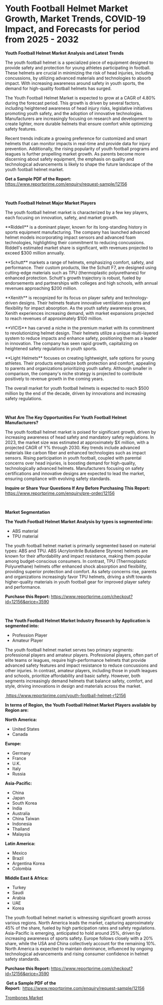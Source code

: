 <p><h1>Youth Football Helmet Market Growth, Market Trends, COVID-19 Impact, and Forecasts for period from 2025 - 2032</h1></p><p><strong>Youth Football Helmet Market Analysis and Latest Trends</strong></p>
<p><p>The youth football helmet is a specialized piece of equipment designed to provide safety and protection for young athletes participating in football. These helmets are crucial in minimizing the risk of head injuries, including concussions, by utilizing advanced materials and technologies to absorb impact. With increasing awareness around safety in youth sports, the demand for high-quality football helmets has surged.</p><p>The Youth Football Helmet Market is expected to grow at a CAGR of 4.80% during the forecast period. This growth is driven by several factors, including heightened awareness of head injury risks, legislative initiatives promoting youth safety, and the adoption of innovative technologies. Manufacturers are increasingly focusing on research and development to create lighter, more durable helmets that ensure comfort while optimizing safety features.</p><p>Recent trends indicate a growing preference for customized and smart helmets that can monitor impacts in real-time and provide data for injury prevention. Additionally, the rising popularity of youth football programs and leagues is further propelling market growth. As parents become more discerning about safety equipment, the emphasis on quality and technological advancements is likely to shape the future landscape of the youth football helmet market.</p></p>
<p><strong>Get a Sample PDF of the Report:&nbsp;</strong> <a href="https://www.reportprime.com/enquiry/request-sample/12156?utm_campaign=1892&utm_medium=2&utm_source=Github&utm_content=ia&utm_term=18032025&utm_id=youth-football-helmet">https://www.reportprime.com/enquiry/request-sample/12156</a></p>
<p>&nbsp;</p>
<p><strong>Youth Football Helmet Major Market Players</strong></p>
<p><p>The youth football helmet market is characterized by a few key players, each focusing on innovation, safety, and market growth. </p><p>**Riddell** is a dominant player, known for its long-standing history in sports equipment manufacturing. The company has launched advanced helmet models incorporating impact sensors and advanced foam technologies, highlighting their commitment to reducing concussions. Riddell's estimated market share is significant, with revenues projected to exceed $300 million annually.</p><p>**Schutt** markets a range of helmets, emphasizing comfort, safety, and performance. Their custom products, like the Schutt F7, are designed using cutting-edge materials such as TPU (thermoplastic polyurethanes) for enhanced protection. Schutt's growth trajectory is robust, fueled by endorsements and partnerships with colleges and high schools, with annual revenues approaching $200 million.</p><p>**Xenith** is recognized for its focus on player safety and technology-driven designs. Their helmets feature innovative ventilation systems and flexibility for impact absorption. As the youth safety awareness grows, Xenith experiences increasing demand, with market expansions projected to reach revenues of approximately $100 million.</p><p>**VICIS** has carved a niche in the premium market with its commitment to revolutionizing helmet design. Their helmets utilize a unique multi-layered system to reduce impacts and enhance safety, positioning them as a leader in innovation. The company has seen rapid growth, capitalizing on heightened safety regulations in youth sports.</p><p>**Light Helmets** focuses on creating lightweight, safe options for young athletes. Their products emphasize both protection and comfort, appealing to parents and organizations prioritizing youth safety. Although smaller in comparison, the company's niche strategy is projected to contribute positively to revenue growth in the coming years.</p><p>The overall market for youth football helmets is expected to reach $500 million by the end of the decade, driven by innovations and increasing safety regulations.</p></p>
<p>&nbsp;</p>
<p><strong>What Are The Key Opportunities For Youth Football Helmet Manufacturers?</strong></p>
<p><p>The youth football helmet market is poised for significant growth, driven by increasing awareness of head safety and mandatory safety regulations. In 2023, the market size was estimated at approximately $X million, with a projected CAGR of Y% through 2030. Key trends include advanced materials like carbon fiber and enhanced technologies such as impact sensors. Rising participation in youth football, coupled with parental concerns over head injuries, is boosting demand for high-quality, technologically advanced helmets. Manufacturers focusing on safety certifications and innovative designs are expected to lead the market, ensuring compliance with evolving safety standards.</p></p>
<p><strong>Inquire or Share Your Questions If Any Before Purchasing This Report:</strong> <a href="https://www.reportprime.com/enquiry/pre-order/12156?utm_campaign=1892&utm_medium=2&utm_source=Github&utm_content=ia&utm_term=18032025&utm_id=youth-football-helmet">https://www.reportprime.com/enquiry/pre-order/12156</a></p>
<p>&nbsp;</p>
<p><strong>Market Segmentation</strong></p>
<p><strong>The Youth Football Helmet Market Analysis by types is segmented into:</strong></p>
<p><ul><li>ABS material</li><li>TPU material</li></ul></p>
<p><p>The youth football helmet market is primarily segmented based on material types: ABS and TPU. ABS (Acrylonitrile Butadiene Styrene) helmets are known for their affordability and impact resistance, making them popular among budget-conscious consumers. In contrast, TPU (Thermoplastic Polyurethane) helmets offer enhanced shock absorption and flexibility, providing superior protection and comfort. As safety concerns rise, parents and organizations increasingly favor TPU helmets, driving a shift towards higher-quality materials in youth football gear for improved player safety and performance.</p></p>
<p><strong>Purchase this Report:&nbsp;</strong><a href="https://www.reportprime.com/checkout?id=12156&price=3590&utm_campaign=1892&utm_medium=2&utm_source=Github&utm_content=ia&utm_term=18032025&utm_id=youth-football-helmet">https://www.reportprime.com/checkout?id=12156&price=3590</a></p>
<p>&nbsp;</p>
<p><strong>The Youth Football Helmet Market Industry Research by Application is segmented into:</strong></p>
<p><ul><li>Profession Player</li><li>Amateur Player</li></ul></p>
<p><p>The youth football helmet market serves two primary segments: professional players and amateur players. Professional players, often part of elite teams or leagues, require high-performance helmets that provide advanced safety features and impact resistance to reduce concussions and other injuries. In contrast, amateur players, including those in youth leagues and schools, prioritize affordability and basic safety. However, both segments increasingly demand helmets that balance safety, comfort, and style, driving innovations in design and materials across the market.</p></p>
<p><a href="https://www.reportprime.com/youth-football-helmet-r12156?utm_campaign=1892&utm_medium=2&utm_source=Github&utm_content=ia&utm_term=18032025&utm_id=youth-football-helmet">&nbsp;https://www.reportprime.com/youth-football-helmet-r12156</a></p>
<p><strong>In terms of Region, the Youth Football Helmet Market Players available by Region are:</strong></p>
<p>
    <p> <strong> North America: </strong>
        <ul>
            <li>United States</li>
            <li>Canada</li>
        </ul>
        </p> 
    <p> <strong> Europe: </strong>
        <ul>
            <li>Germany</li>
            <li>France</li>
            <li>U.K.</li>
            <li>Italy</li>
            <li>Russia</li>
        </ul>
        </p> 
    <p> <strong> Asia-Pacific: </strong>
        <ul>
            <li>China</li>
            <li>Japan</li>
            <li>South Korea</li>
            <li>India</li>
            <li>Australia</li>
            <li>China Taiwan</li>
            <li>Indonesia</li>
            <li>Thailand</li>
            <li>Malaysia</li>
        </ul>
        </p> 
    <p> <strong> Latin America: </strong>
        <ul>
            <li>Mexico</li>
            <li>Brazil</li>
            <li>Argentina Korea</li>
            <li>Colombia</li>
        </ul>
        </p> 
    <p> <strong> Middle East & Africa: </strong>
        <ul>
            <li>Turkey</li>
            <li>Saudi</li>
            <li>Arabia</li>
            <li>UAE</li>
            <li>Korea</li>
        </ul>
    </p>
    </p>
<p><p>The youth football helmet market is witnessing significant growth across various regions. North America leads the market, capturing approximately 45% of the share, fueled by high participation rates and safety regulations. Asia-Pacific is emerging, anticipated to hold around 25%, driven by increasing awareness of sports safety. Europe follows closely with a 20% share, while the USA and China collectively account for the remaining 10%. North America is expected to maintain dominance, influenced by ongoing technological advancements and rising consumer confidence in helmet safety standards.</p></p>
<p><strong>Purchase this Report: </strong><a href="https://www.reportprime.com/checkout?id=12156&price=3590&utm_campaign=1892&utm_medium=2&utm_source=Github&utm_content=ia&utm_term=18032025&utm_id=youth-football-helmet">https://www.reportprime.com/checkout?id=12156&price=3590</a></p>
<p>&nbsp;<strong>Get a Sample PDF of the Report:&nbsp;&nbsp;</strong><a href="https://www.reportprime.com/enquiry/request-sample/12156?utm_campaign=1892&utm_medium=2&utm_source=Github&utm_content=ia&utm_term=18032025&utm_id=youth-football-helmet">https://www.reportprime.com/enquiry/request-sample/12156</a></p>
<p><strong></strong></p>
<p><p><a href="https://github.com/provorikovar/Market-Research-Report-List-7/blob/main/trombones-market.md?utm_campaign=1892&utm_medium=2&utm_source=Github&utm_content=ia&utm_term=18032025&utm_id=youth-football-helmet">Trombones Market</a></p></p>